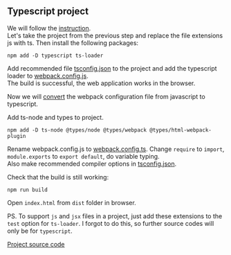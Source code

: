 ## Typescript project
We will follow the [instruction](https://webpack.js.org/guides/typescript/).  
Let's take the project from the previous step and replace the file extensions js with ts. Then install the following packages:
```
npm add -D typescript ts-loader
```

Add recommended file [tsconfig.json](tsconfig.json) to the project and add the typescript loader to [webpack.config.js](webpack.config.ts).  
The build is successful, the web application works in the browser.

Now we will [convert](https://webpack.js.org/configuration/configuration-languages/) the webpack configuration file from javascript to typescript.

Add ts-node and types to project.
```
npm add -D ts-node @types/node @types/webpack @types/html-webpack-plugin
```

Rename webpack.config.js to [webpack.config.ts](webpack.config.ts). Change `require` to `import`, `module.exports` to `export default`, do variable typing.  
Also make recommended compiler options in [tsconfig.json](tsconfig.json).

Check that the build is still working:
```
npm run build
```
Open `index.html` from `dist` folder in browser.

PS. To support `js` and `jsx` files in a project, just add these extensions to the `test` option for `ts-loader`.
I forgot to do this, so further source codes will only be for `typescript`.

[Project source code](./)
